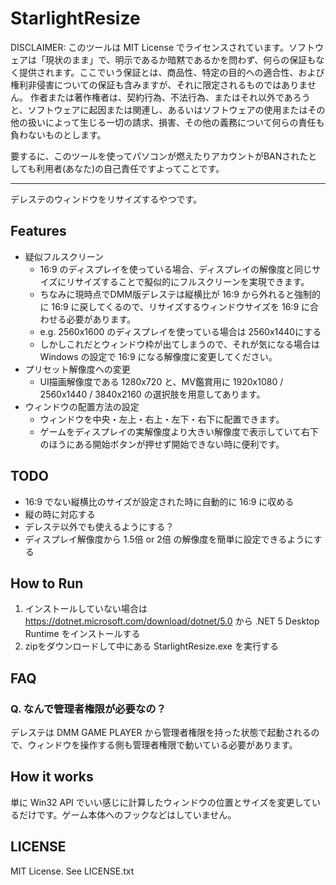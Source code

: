 # StarlightResize

DISCLAIMER: このツールは MIT License でライセンスされています。ソフトウェアは「現状のまま」で、明示であるか暗黙であるかを問わず、何らの保証もなく提供されます。ここでいう保証とは、商品性、特定の目的への適合性、および権利非侵害についての保証も含みますが、それに限定されるものではありません。 作者または著作権者は、契約行為、不法行為、またはそれ以外であろうと、ソフトウェアに起因または関連し、あるいはソフトウェアの使用またはその他の扱いによって生じる一切の請求、損害、その他の義務について何らの責任も負わないものとします。 

要するに、このツールを使ってパソコンが燃えたりアカウントがBANされたとしても利用者(あなた)の自己責任ですよってことです。

---

デレステのウィンドウをリサイズするやつです。

## Features

- 疑似フルスクリーン
  - 16:9 のディスプレイを使っている場合、ディスプレイの解像度と同じサイズにリサイズすることで擬似的にフルスクリーンを実現できます。
  - ちなみに現時点でDMM版デレステは縦横比が 16:9 から外れると強制的に 16:9 に戻してくるので、リサイズするウィンドウサイズを 16:9 に合わせる必要があります。
  - e.g. 2560x1600 のディスプレイを使っている場合は 2560x1440にする
  - しかしこれだとウィンドウ枠が出てしまうので、それが気になる場合は Windows の設定で 16:9 になる解像度に変更してください。
- プリセット解像度への変更
  - UI描画解像度である 1280x720 と、MV鑑賞用に 1920x1080 / 2560x1440 / 3840x2160 の選択肢を用意してあります。
- ウィンドウの配置方法の設定
  - ウィンドウを中央・左上・右上・左下・右下に配置できます。
  - ゲームをディスプレイの実解像度より大きい解像度で表示していて右下のほうにある開始ボタンが押せず開始できない時に便利です。

## TODO

- 16:9 でない縦横比のサイズが設定された時に自動的に 16:9 に収める
- 縦の時に対応する
- デレステ以外でも使えるようにする？
- ディスプレイ解像度から 1.5倍 or 2倍 の解像度を簡単に設定できるようにする

## How to Run

1. インストールしていない場合は https://dotnet.microsoft.com/download/dotnet/5.0 から .NET 5 Desktop Runtime をインストールする
1. zipをダウンロードして中にある StarlightResize.exe を実行する

## FAQ

### Q. なんで管理者権限が必要なの？

デレステは DMM GAME PLAYER から管理者権限を持った状態で起動されるので、ウィンドウを操作する側も管理者権限で動いている必要があります。

## How it works

単に Win32 API でいい感じに計算したウィンドウの位置とサイズを変更しているだけです。ゲーム本体へのフックなどはしていません。

## LICENSE

MIT License. See LICENSE.txt